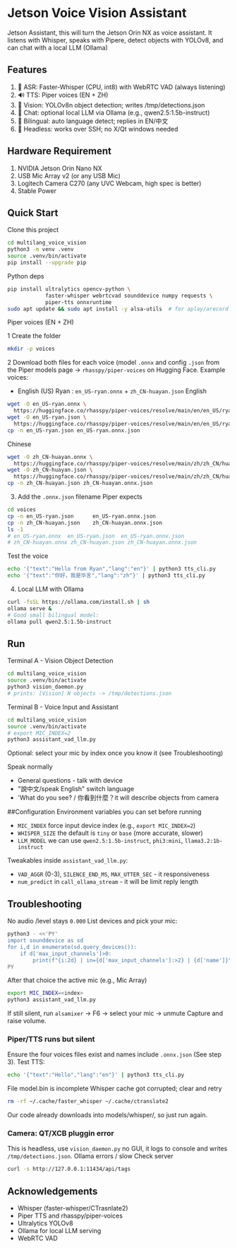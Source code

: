 # Jetson Voice Vision Assistant
Jetson Assistant, this will turn the Jetson Orin NX as voice assistant. It listens with Whisper, speaks with Pipere, detect objects with YOLOv8, and can chat with a local LLM (Ollama)

## Features 
<ol>
<li>🎤 ASR: Faster-Whisper (CPU, int8) with WebRTC VAD (always listening)</li>
<li>🔊 TTS: Piper voices (EN + ZH)</li>
<li>👀 Vision: YOLOv8n object detection; writes /tmp/detections.json</li>
<li>🤖 Chat: optional local LLM via Ollama (e.g., qwen2.5:1.5b-instruct)</li>
<li>🧠 Bilingual: auto language detect; replies in EN/中文</li>
<li>🧰 Headless: works over SSH; no X/Qt windows needed</li>
</ol>

## Hardware Requirement
<ol>
  <li>NVIDIA Jetson Orin Nano NX</li>
  <li>USB Mic Array v2 (or any USB Mic)</li>
  <li>Logitech Camera C270 (any UVC Webcam, high spec is better)</li>
  <li>Stable Power</li>
</ol>

## Quick Start

Clone this project
```bash
cd multilang_voice_vision
python3 -m venv .venv
source .venv/bin/activate
pip install --upgrade pip
```

Python deps
```bash
pip install ultralytics opencv-python \
            faster-whisper webrtcvad sounddevice numpy requests \
            piper-tts onnxruntime
sudo apt update && sudo apt install -y alsa-utils  # for aplay/arecord
```

Piper voices (EN + ZH)

1 Create the folder
```bash
mkdir -p voices
```
2 Download both files for each voice (model `.onnx` and config `.json` from the Piper models page
  -> `rhasspy/piper-voices` on Hugging Face. Example voices:
  * English (US) Ryan : `en_US-ryan.onnx` + `zh_CN-huayan.json`
    English
```bash
wget -O en_US-ryan.onnx \
  https://huggingface.co/rhasspy/piper-voices/resolve/main/en/en_US/ryan/medium/en_US-ryan-medium.onnx
wget -O en_US-ryan.json \
  https://huggingface.co/rhasspy/piper-voices/resolve/main/en/en_US/ryan/medium/en_US-ryan-medium.onnx.json
cp -n en_US-ryan.json en_US-ryan.onnx.json
```
 Chinese
```bash
wget -O zh_CN-huayan.onnx \
  https://huggingface.co/rhasspy/piper-voices/resolve/main/zh/zh_CN/huayan/medium/zh_CN-huayan-medium.onnx
wget -O zh_CN-huayan.json \
  https://huggingface.co/rhasspy/piper-voices/resolve/main/zh/zh_CN/huayan/medium/zh_CN-huayan-medium.onnx.json
cp -n zh_CN-huayan.json zh_CN-huayan.onnx.json
```
    
    
3. Add the `.onnx.json` filename Piper expects
```bash
cd voices
cp -n en_US-ryan.json      en_US-ryan.onnx.json
cp -n zh_CN-huayan.json    zh_CN-huayan.onnx.json
ls -1
# en_US-ryan.onnx  en_US-ryan.json  en_US-ryan.onnx.json
# zh_CN-huayan.onnx zh_CN-huayan.json zh_CN-huayan.onnx.json
```
Test the voice
```bash
echo '{"text":"Hello from Ryan","lang":"en"}' | python3 tts_cli.py
echo '{"text":"你好，我是华言","lang":"zh"}' | python3 tts_cli.py
```

4. Local LLM with Ollama
```bash
curl -fsSL https://ollama.com/install.sh | sh
ollama serve &
# Good small bilingual model:
ollama pull qwen2.5:1.5b-instruct
```

## Run 
Terminal A - Vision Object Detection
```bash
cd multilang_voice_vision
source .venv/bin/activate
python3 vision_daemon.py
# prints: [Vision] N objects -> /tmp/detections.json
```

Terminal B - Voice Input and Assistant
```bash
cd multilang_voice_vision
source .venv/bin/activate
# export MIC_INDEX=2
python3 assistant_vad_llm.py
```
Optional: select your mic by index once you know it (see Troubleshooting)

Speak normally
* General questions - talk with device
* "說中文/speak English" switch language
* 'What do you see? / 你看到什麼？it will describe objects from camera

##Configuration
Environment variables you can set before running
* `MIC_INDEX` force input device index (e.g., `export MIC_INDEX=2`)
* `WHISPER_SIZE` the default is `tiny` or `base` (more accurate, slower)
* `LLM_MODEL` we can use `qwen2.5:1.5b-instruct`, `phi3:mini`, `llama3.2:1b-instruct`

Tweakables inside `assistant_vad_llm.py`:
* `VAD_AGGR` (0-3), `SILENCE_END_MS`, `MAX_UTTER_SEC` - it responsiveness
* `num_predict` in `call_ollama_stream` - it will be limit reply length


## Troubleshooting
No audio /level stays `0.000`
List devices and pick your mic:
```bash
python3 - <<'PY'
import sounddevice as sd
for i,d in enumerate(sd.query_devices()):
    if d['max_input_channels']>0:
        print(f"{i:2d} | in={d['max_input_channels']:>2} | {d['name']}")
PY
```
After that choice the active mic (e.g., Mic Array)
```bash
export MIC_INDEX=<index>
python3 assistant_vad_llm.py
```
If still silent, run `alsamixer` -> F6 -> select your mic -> unmute Capture and raise volume.

### Piper/TTS runs but silent
Ensure the four voices files exist and names include `.onnx.json` (See step 3).
Test TTS:
```bash
echo '{"text":"Hello","lang":"en"}' | python3 tts_cli.py
```
File model.bin is incomplete
Whisper cache got corrupted; clear and retry
```bash
rm -rf ~/.cache/faster_whisper ~/.cache/ctranslate2
```
Our code already downloads into models/whisper/, so just run again.
### Camera: QT/XCB pluggin error
This is headless, use `vision_daemon.py` no GUI, it logs to console and writes `/tmp/detections.json`.
Ollama errors / slow
Check server
```bash
curl -s http://127.0.0.1:11434/api/tags
```

## Acknowledgements
* Whisper (faster-whisper/CTrasnlate2)
* Piper TTS and rhasspy/piper-voices
* Ultralytics YOLOv8
* Ollama for local LLM serving
* WebRTC VAD





